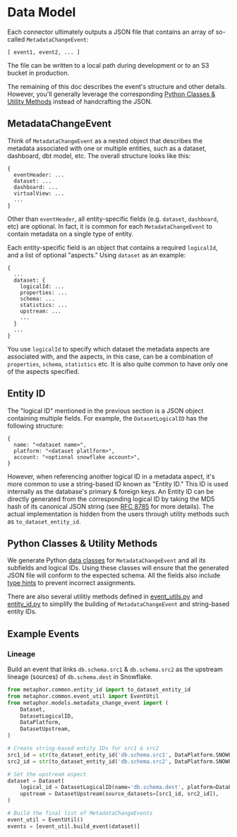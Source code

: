 # Data Model

Each connector ultimately outputs a JSON file that contains an array of so-called `MetadataChangeEvent`:

```text
[ event1, event2, ... ]
```

The file can be written to a local path during development or to an S3 bucket in production.

The remaining of this doc describes the event's structure and other details. However, you'll generally leverage the corresponding [Python Classes & Utility Methods](#python-classes--utility-methods) instead of handcrafting the JSON.

## MetadataChangeEvent

Think of `MetadataChangeEvent` as a nested object that describes the metadata associated with one or multiple entities, such as a dataset, dashboard, dbt model, etc. The overall structure looks like this:

```text
{
  eventHeader: ...
  dataset: ...
  dashboard: ...
  virtualView: ...
  ...
}
```

Other than `eventHeader`, all entity-specific fields (e.g. `dataset`, `dashboard`, etc) are optional. In fact, it is common for each `MetadataChangeEvent` to contain metadata on a single type of entity.

Each entity-specific field is an object that contains a required `logicalId`, and a list of optional "aspects." Using `dataset` as an example:

```text
{
  ...
  dataset: {
    logicalId: ...
    properties: ...
    schema: ...
    statistics: ...
    upstream: ...
    ...
  }
  ...
}
```

You use `logicalId` to specify which dataset the metadata aspects are associated with, and the aspects, in this case, can be a combination of `properties`, `schema`, `statistics` etc. It is also quite common to have only one of the aspects specified.

## Entity ID

The "logical ID" mentioned in the previous section is a JSON object containing multiple fields. For example, the `DatasetLogicalID` has the following structure:

```text
{
  name: "<dataset name>",
  platform: "<dataset platlform>",
  account: "<optional snowflake account>",
}
```

However, when referencing another logical ID in a metadata aspect, it's more common to use a string-based ID known as "Entity ID." This ID is used internally as the database's primary & foreign keys. An Entity ID can be directly generated from the corresponding logical ID by taking the MD5 hash of its canonical JSON string (see [RFC 8785](https://datatracker.ietf.org/doc/html/rfc8785) for more details). The actual implementation is hidden from the users through utility methods such as `to_dataset_entity_id`.

## Python Classes & Utility Methods

We generate Python [data classes](https://docs.python.org/3/library/dataclasses.html) for `MetadataChangeEvent` and all its subfields and logical IDs. Using these classes will ensure that the generated JSON file will conform to the expected schema. All the fields also include [type hints](https://www.python.org/dev/peps/pep-0484/) to prevent incorrect assignments.

There are also several utilitiy methods defined in [event_utils.py](../metaphor/common/event_util.py) and [entity_id.py](../metaphor/common/entity_id.py) to simplify the building of `MetadataChangeEvent` and string-based entity IDs. 

## Example Events

### Lineage

Build an event that links `db.schema.src1` & `db.schema.src2` as the upstream lineage (sources) of `db.schema.dest` in Snowflake. 

```py
from metaphor.common.entity_id import to_dataset_entity_id
from metaphor.common.event_util import EventUtil
from metaphor.models.metadata_change_event import (
    Dataset,
    DatasetLogicalID,
    DataPlatform,
    DatasetUpstream,
)

# Create string-based entity IDs for src1 & src2
src1_id = str(to_dataset_entity_id('db.schema.src1', DataPlatform.SNOWFLAKE))
src2_id = str(to_dataset_entity_id('db.schema.src2', DataPlatform.SNOWFLAKE))

# Set the upstream aspect
dataset = Dataset(
    logical_id = DatasetLogicalID(name='db.schema.dest', platform=DataPlatform.SNOWFLAKE),
    upstream = DatasetUpstream(source_datasets=[src1_id, src2_id]),
)

# Build the final list of MetadataChangeEvents
event_util = EventUtil()
events = [event_util.build_event(dataset)]
```
